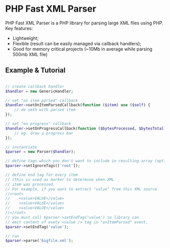 PHP Fast XML Parser
=========

PHP Fast XML Parser is a PHP library for parsing large XML files using PHP.
Key features:

  - Lightweight;
  - Flexible (result can be easily managed via callback handlers);
  - Good for memory critical projects (~10Mb in average while parsing 500mb XML file)

Example & Tutorial
--------------

```php

// create callback handler
$handler = new GenericHandler;

// set "on item parsed" callback
$handler->setOnItemParsedCallback(function ($item) use ($self) {
    // do smth with parsed item
});

// set "on progress" callback
$handler->setOnProgressCallback(function ($bytesProcessed, $bytesTotal) use ($self) {
    // eg. draw a progress bar
});

// instantiate
$parser = new Parser($handler);

// define tags which you don't want to include in resulting array (optional)
$parser->setIgnoreTags(['root']);

// define end tag for every item
// (this is used as marker to determine when XML
// item was processed.
// For example, if you want to extract "value" from this XML source
//<root>
//    <value>VALUE</value>
//    <value>VALUE</value>
//    <value>VALUE</value>
//</root>
// you must call $parser->setEndTag('value') so library can
// emit content of evety <value /> tag in "onItemParsed" event.
$parser->setEndTag('value');

// run
$parser->parse('bigfile.xml');
```
